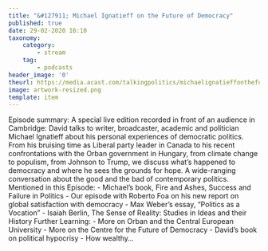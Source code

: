 ```yaml
---
title: "&#127911; Michael Ignatieff on the Future of Democracy"
published: true
date: 29-02-2020 16:10
taxonomy:
    category:
        - stream
    tag:
        - podcasts
header_image: '0'
theurl: https://media.acast.com/talkingpolitics/michaelignatieffonthefutureofdemocracy/media.mp3
image: artwork-resized.png
template: item
--- 
```

Episode summary: A special live edition recorded in front of an audience in Cambridge: David talks to writer, broadcaster, academic and politician Michael Ignatieff about his personal experiences of democratic politics. From his bruising time as Liberal party leader in Canada to his recent confrontations with the Orban government in Hungary, from climate change to populism, from Johnson to Trump, we discuss what’s happened to democracy and where he sees the grounds for hope. A wide-ranging conversation about the good and the bad of contemporary politics. Mentioned in this Episode: - Michael’s book, Fire and Ashes, Success and Failure in Politics - Our episode with Roberto Foa on his new report on global satisfaction with democracy - Max Weber’s essay, “Politics as a Vocation” - Isaiah Berlin, The Sense of Reality: Studies in Ideas and their History Further Learning: - More on Orban and the Central European University - More on the Centre for the Future of Democracy - David’s book on political hypocrisy - How wealthy…

